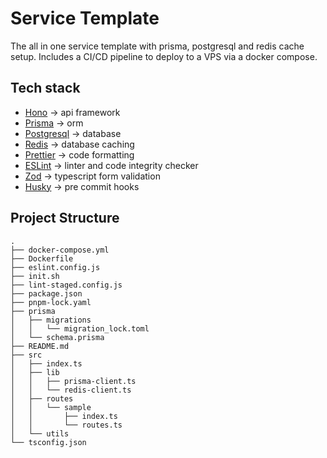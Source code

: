 # Service Template

The all in one service template with prisma, postgresql and redis cache setup. Includes a CI/CD pipeline to deploy to a VPS via a docker compose.

## Tech stack

- [Hono](https://hono.dev/) -> api framework
- [Prisma](https://www.prisma.io/) -> orm
- [Postgresql](https://www.postgresql.org/) -> database
- [Redis](https://redis.io/) -> database caching
- [Prettier](https://prettier.io/) -> code formatting
- [ESLint](https://eslint.org/) -> linter and code integrity checker
- [Zod](https://zod.dev/) -> typescript form validation
- [Husky](https://typicode.github.io/husky/) -> pre commit hooks

## Project Structure

```
.
├── docker-compose.yml
├── Dockerfile
├── eslint.config.js
├── init.sh
├── lint-staged.config.js
├── package.json
├── pnpm-lock.yaml
├── prisma
│   ├── migrations
│   │   └── migration_lock.toml
│   └── schema.prisma
├── README.md
├── src
│   ├── index.ts
│   ├── lib
│   │   ├── prisma-client.ts
│   │   └── redis-client.ts
│   ├── routes
│   │   └── sample
│   │       ├── index.ts
│   │       └── routes.ts
│   └── utils
└── tsconfig.json
```
